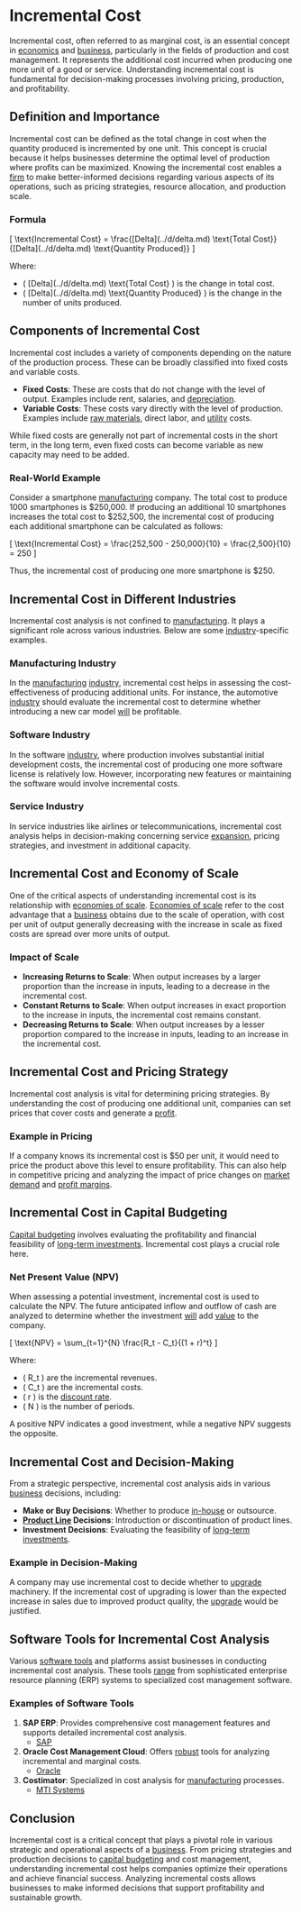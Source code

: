 # Incremental Cost

Incremental cost, often referred to as marginal cost, is an essential concept in [economics](../e/economics.md) and [business](../b/business.md), particularly in the fields of production and cost management. It represents the additional cost incurred when producing one more unit of a good or service. Understanding incremental cost is fundamental for decision-making processes involving pricing, production, and profitability.

## Definition and Importance

Incremental cost can be defined as the total change in cost when the quantity produced is incremented by one unit. This concept is crucial because it helps businesses determine the optimal level of production where profits can be maximized. Knowing the incremental cost enables a [firm](../f/firm.md) to make better-informed decisions regarding various aspects of its operations, such as pricing strategies, resource allocation, and production scale.

### Formula
\[ \text{Incremental Cost} = \frac{\[Delta](../d/delta.md) \text{Total Cost}}{\[Delta](../d/delta.md) \text{Quantity Produced}} \]

Where:
- \( \[Delta](../d/delta.md) \text{Total Cost} \) is the change in total cost.
- \( \[Delta](../d/delta.md) \text{Quantity Produced} \) is the change in the number of units produced.

## Components of Incremental Cost

Incremental cost includes a variety of components depending on the nature of the production process. These can be broadly classified into fixed costs and variable costs.

- **Fixed Costs**: These are costs that do not change with the level of output. Examples include rent, salaries, and [depreciation](../d/depreciation.md).
- **Variable Costs**: These costs vary directly with the level of production. Examples include [raw materials](../r/raw_materials.md), direct labor, and [utility](../u/utility.md) costs.

While fixed costs are generally not part of incremental costs in the short term, in the long term, even fixed costs can become variable as new capacity may need to be added.

### Real-World Example

Consider a smartphone [manufacturing](../m/manufacturing.md) company. The total cost to produce 1000 smartphones is $250,000. If producing an additional 10 smartphones increases the total cost to $252,500, the incremental cost of producing each additional smartphone can be calculated as follows:

\[ \text{Incremental Cost} = \frac{252,500 - 250,000}{10} = \frac{2,500}{10} = 250 \]

Thus, the incremental cost of producing one more smartphone is $250.

## Incremental Cost in Different Industries

Incremental cost analysis is not confined to [manufacturing](../m/manufacturing.md). It plays a significant role across various industries. Below are some [industry](../i/industry.md)-specific examples.

### Manufacturing Industry

In the [manufacturing](../m/manufacturing.md) [industry](../i/industry.md), incremental cost helps in assessing the cost-effectiveness of producing additional units. For instance, the automotive [industry](../i/industry.md) should evaluate the incremental cost to determine whether introducing a new car model [will](../w/will.md) be profitable.

### Software Industry

In the software [industry](../i/industry.md), where production involves substantial initial development costs, the incremental cost of producing one more software license is relatively low. However, incorporating new features or maintaining the software would involve incremental costs.

### Service Industry

In service industries like airlines or telecommunications, incremental cost analysis helps in decision-making concerning service [expansion](../e/expansion.md), pricing strategies, and investment in additional capacity.

## Incremental Cost and Economy of Scale

One of the critical aspects of understanding incremental cost is its relationship with [economies of scale](../e/economies_of_scale.md). [Economies of scale](../e/economies_of_scale.md) refer to the cost advantage that a [business](../b/business.md) obtains due to the scale of operation, with cost per unit of output generally decreasing with the increase in scale as fixed costs are spread over more units of output.

### Impact of Scale

- **Increasing Returns to Scale**: When output increases by a larger proportion than the increase in inputs, leading to a decrease in the incremental cost.
- **Constant Returns to Scale**: When output increases in exact proportion to the increase in inputs, the incremental cost remains constant.
- **Decreasing Returns to Scale**: When output increases by a lesser proportion compared to the increase in inputs, leading to an increase in the incremental cost.

## Incremental Cost and Pricing Strategy

Incremental cost analysis is vital for determining pricing strategies. By understanding the cost of producing one additional unit, companies can set prices that cover costs and generate a [profit](../p/profit.md).

### Example in Pricing

If a company knows its incremental cost is $50 per unit, it would need to price the product above this level to ensure profitability. This can also help in competitive pricing and analyzing the impact of price changes on [market](../m/market.md) [demand](../d/demand.md) and [profit margins](../p/profit_margins_in_trading.md).

## Incremental Cost in Capital Budgeting

[Capital budgeting](../c/capital_budgeting.md) involves evaluating the profitability and financial feasibility of [long-term investments](../l/long-term_investments.md). Incremental cost plays a crucial role here.

### Net Present Value (NPV)

When assessing a potential investment, incremental cost is used to calculate the NPV. The future anticipated inflow and outflow of cash are analyzed to determine whether the investment [will](../w/will.md) add [value](../v/value.md) to the company.

\[ \text{NPV} = \sum_{t=1}^{N} \frac{R_t - C_t}{(1 + r)^t} \]

Where:
- \( R_t \) are the incremental revenues.
- \( C_t \) are the incremental costs.
- \( r \) is the [discount rate](../d/discount_rate.md).
- \( N \) is the number of periods.

A positive NPV indicates a good investment, while a negative NPV suggests the opposite.

## Incremental Cost and Decision-Making

From a strategic perspective, incremental cost analysis aids in various [business](../b/business.md) decisions, including:

- **Make or Buy Decisions**: Whether to produce [in-house](../i/in-house.md) or outsource.
- **[Product Line](../p/product_line.md) Decisions**: Introduction or discontinuation of product lines.
- **Investment Decisions**: Evaluating the feasibility of [long-term investments](../l/long-term_investments.md).

### Example in Decision-Making

A company may use incremental cost to decide whether to [upgrade](../u/upgrade.md) machinery. If the incremental cost of upgrading is lower than the expected increase in sales due to improved product quality, the [upgrade](../u/upgrade.md) would be justified.

## Software Tools for Incremental Cost Analysis

Various [software tools](../s/software_tools_for_trading.md) and platforms assist businesses in conducting incremental cost analysis. These tools [range](../r/range.md) from sophisticated enterprise resource planning (ERP) systems to specialized cost management software. 

### Examples of Software Tools

1. **SAP ERP**: Provides comprehensive cost management features and supports detailed incremental cost analysis.
   - [SAP](https://www.sap.com/)
2. **Oracle Cost Management Cloud**: Offers [robust](../r/robust.md) tools for analyzing incremental and marginal costs.
   - [Oracle](https://www.oracle.com/)
3. **Costimator**: Specialized in cost analysis for [manufacturing](../m/manufacturing.md) processes.
   - [MTI Systems](https://www.mtisystems.com/)

## Conclusion

Incremental cost is a critical concept that plays a pivotal role in various strategic and operational aspects of a [business](../b/business.md). From pricing strategies and production decisions to [capital budgeting](../c/capital_budgeting.md) and cost management, understanding incremental cost helps companies optimize their operations and achieve financial success. Analyzing incremental costs allows businesses to make informed decisions that support profitability and sustainable growth.